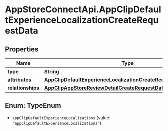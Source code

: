 # AppStoreConnectApi.AppClipDefaultExperienceLocalizationCreateRequestData

## Properties

Name | Type | Description | Notes
------------ | ------------- | ------------- | -------------
**type** | **String** |  | 
**attributes** | [**AppClipDefaultExperienceLocalizationCreateRequestDataAttributes**](AppClipDefaultExperienceLocalizationCreateRequestDataAttributes.md) |  | 
**relationships** | [**AppClipAppStoreReviewDetailCreateRequestDataRelationships**](AppClipAppStoreReviewDetailCreateRequestDataRelationships.md) |  | 



## Enum: TypeEnum


* `appClipDefaultExperienceLocalizations` (value: `"appClipDefaultExperienceLocalizations"`)




